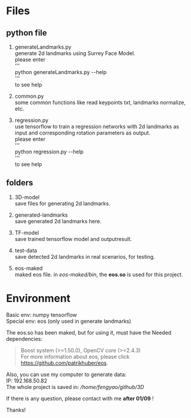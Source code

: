Files  
============

python file  
-----------
1. generateLandmarks.py  
generate 2d landmarks using Surrey Face Model.  
please enter  
'''  
python generateLandmarks.py --help  
'''  
to see help  

2. common.py  
some common functions like read keypoints txt, landmarks normalize, etc.  

3. regression.py  
use tensorflow to train a regression networks with 2d landmarks as input and corresponding rotation parameters as output.   
please enter  
'''  
python regression.py --help  
'''  
to see help  

folders  
-----------
1. 3D-model  
save files for generating 2d landmarks.  

2. generated-landmarks  
save generated 2d landmarks here.  

3. TF-model  
save trained tensorflow model and outputresult.  

4. test-data  
save detected 2d landmarks in real scenarios, for testing.  

5. eos-maked  
maked eos file. in *eos-maked/bin*, the **eos.so** is used for this project.  


Environment
==============
Basic env: numpy tensorflow  
Special env: eos (only used in generate landmarks)  

The eos.so has been maked, but for using it, must have the Needed dependencies:  
> Boost system (>=1.50.0), OpenCV core (>=2.4.3)  
For more information about eos, please click https://github.com/patrikhuber/eos.  

Also, you can use my computer to generate data:  
IP: 192.168.50.82  
The whole project is saved in: */home/fengyao/github/3D*  

If there is any question, please contact with me **after 01/09** !

Thanks!

